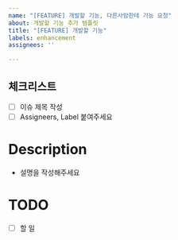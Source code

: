 ```yaml
---
name: "[FEATURE] 개발할 기능, 다른사람한테 기능 요청"
about: 개발할 기능 추가 템플릿
title: "[FEATURE] 개발할 기능"
labels: enhancement
assignees: ''

---
```


## 체크리스트
- [ ] 이슈 제목 작성
- [ ] Assigneers, Label 붙여주세요

# Description
- 설명을 작성해주세요

# TODO
- [ ] 할 일

<!-- 
브랜치 이름: FEAT/개발할-기능-간단히-#이슈번호
커밋메시지: FEAT: 개발한 내용 #이슈번호
-->

